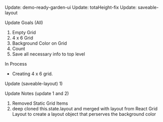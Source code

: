 Update: demo-ready-garden-ui
Update: totaHeight-fix
Update: saveable-layout

Update Goals (All)

1) Empty Grid
2) 4 x 6 Grid
3) Background Color on Grid
4) Count
5) Save all necessary info to top level

In Process

- Creating 4 x 6 grid.

Update (saveable-layout)
1)


Update Notes (update 1 and 2)

1) Removed Static Grid Items
3) deep cloned this.state.layout and merged with layout from React Grid Layout to create a layout object that perserves the background color

